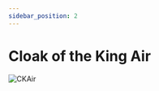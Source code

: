 ```yaml
---
sidebar_position: 2
---
```


# Cloak of the King Air

![CKAir](https://vwiki.valorserver.com/api/item/picture/cloak%20of%20the%20king%20air)
